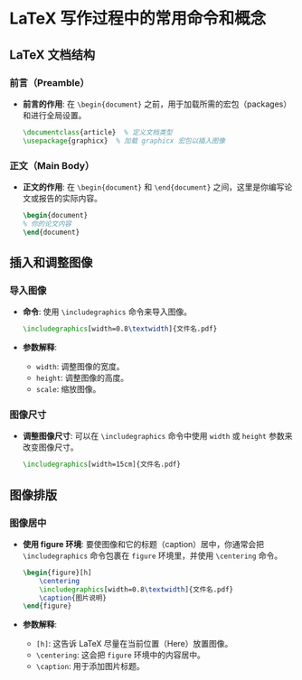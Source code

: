 # LaTeX 写作过程中的常用命令和概念

## LaTeX 文档结构

### 前言（Preamble）

- **前言的作用**: 在 `\begin{document}` 之前，用于加载所需的宏包（packages）和进行全局设置。

    ```latex
    \documentclass{article}  % 定义文档类型
    \usepackage{graphicx}  % 加载 graphicx 宏包以插入图像
    ```

### 正文（Main Body）

- **正文的作用**: 在 `\begin{document}` 和 `\end{document}` 之间，这里是你编写论文或报告的实际内容。

    ```latex
    \begin{document}
    % 你的论文内容
    \end{document}
    ```

## 插入和调整图像

### 导入图像

- **命令**: 使用 `\includegraphics` 命令来导入图像。

    ```latex
    \includegraphics[width=0.8\textwidth]{文件名.pdf}
    ```

- **参数解释**: 
    - `width`: 调整图像的宽度。
    - `height`: 调整图像的高度。
    - `scale`: 缩放图像。

### 图像尺寸

- **调整图像尺寸**: 可以在 `\includegraphics` 命令中使用 `width` 或 `height` 参数来改变图像尺寸。

    ```latex
    \includegraphics[width=15cm]{文件名.pdf}
    ```

## 图像排版

### 图像居中

- **使用 figure 环境**: 要使图像和它的标题（caption）居中，你通常会把 `\includegraphics` 命令包裹在 `figure` 环境里，并使用 `\centering` 命令。

    ```latex
    \begin{figure}[h]
        \centering
        \includegraphics[width=0.8\textwidth]{文件名.pdf}
        \caption{图片说明}
    \end{figure}
    ```

- **参数解释**: 
    - `[h]`: 这告诉 LaTeX 尽量在当前位置（Here）放置图像。
    - `\centering`: 这会把 `figure` 环境中的内容居中。
    - `\caption`: 用于添加图片标题。

